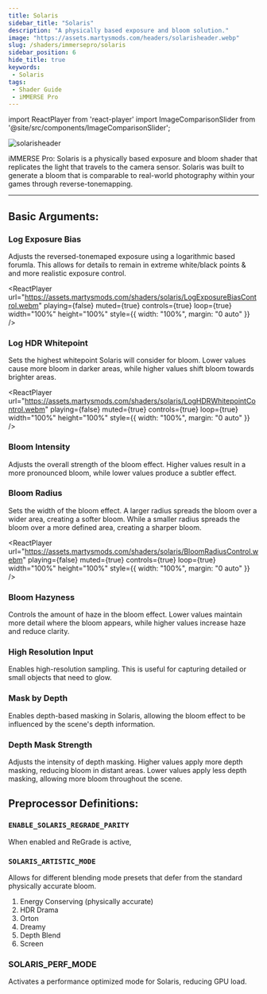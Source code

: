 ```yaml
---
title: Solaris
sidebar_title: "Solaris"
description: "A physically based exposure and bloom solution."
image: "https://assets.martysmods.com/headers/solarisheader.webp"
slug: /shaders/immersepro/solaris
sidebar_position: 6
hide_title: true
keywords: 
 - Solaris
tags:
 - Shader Guide
 - iMMERSE Pro
---
```


<!------------------------IMPORTS ---------------------------->

import ReactPlayer from 'react-player'
import ImageComparisonSlider from '@site/src/components/ImageComparisonSlider';

<!------------------------IMPORTS ---------------------------->

![solarisheader](https://assets.martysmods.com/headers/solarisheader.webp)

iMMERSE Pro: Solaris is a physically based exposure and bloom shader that replicates the light that travels to the camera sensor. Solaris was built to generate a bloom that is comparable to real-world photography within your games through reverse-tonemapping.

---

## Basic Arguments:

### Log Exposure Bias
Adjusts the reversed-tonemaped exposure using a logarithmic based forumla. This allows for details to remain in extreme white/black points & and more realistic exposure control.

<ReactPlayer
  url="https://assets.martysmods.com/shaders/solaris/LogExposureBiasControl.webm"
  playing={false}
  muted={true}
  controls={true}
  loop={true}
  width="100%"
  height="100%"
  style={{ width: "100%", margin: "0 auto" }}
/>

### Log HDR Whitepoint
Sets the highest whitepoint Solaris will consider for bloom. Lower values cause more bloom in darker areas, while higher values shift bloom towards brighter areas.

<ReactPlayer
  url="https://assets.martysmods.com/shaders/solaris/LogHDRWhitepointControl.webm"
  playing={false}
  muted={true}
  controls={true}
  loop={true}
  width="100%"
  height="100%"
  style={{ width: "100%", margin: "0 auto" }}
/>

### Bloom Intensity
Adjusts the overall strength of the bloom effect. Higher values result in a more pronounced bloom, while lower values produce a subtler effect.

### Bloom Radius
Sets the width of the bloom effect. A larger radius spreads the bloom over a wider area, creating a softer bloom. While a smaller radius spreads the bloom over a more defined area, creating a sharper bloom.

<ReactPlayer
  url="https://assets.martysmods.com/shaders/solaris/BloomRadiusControl.webm"
  playing={false}
  muted={true}
  controls={true}
  loop={true}
  width="100%"
  height="100%"
  style={{ width: "100%", margin: "0 auto" }}
/>

### Bloom Hazyness
Controls the amount of haze in the bloom effect. Lower values maintain more detail where the bloom appears, while higher values increase haze and reduce clarity.

### High Resolution Input
Enables high-resolution sampling. This is useful for capturing detailed or small objects that need to glow.

 <ImageComparisonSlider 
  beforeImage="https://assets.martysmods.com/shaders/solaris/HighResolutionInputDisabled.webp" 
  afterImage="https://assets.martysmods.com/shaders/solaris/HighResolutionInputEnabled.webp"
  beforeLabel="Disabled"
  afterLabel="Enabled"
 />

### Mask by Depth
Enables depth-based masking in Solaris, allowing the bloom effect to be influenced by the scene's depth information.

### Depth Mask Strength
Adjusts the intensity of depth masking. Higher values apply more depth masking, reducing bloom in distant areas. Lower values apply less depth masking, allowing more bloom throughout the scene.

## Preprocessor Definitions:

### `ENABLE_SOLARIS_REGRADE_PARITY`
When enabled and ReGrade is active, 

### `SOLARIS_ARTISTIC_MODE`
Allows for different blending mode presets that defer from the standard physically accurate bloom.

1. Energy Conserving (physically accurate)
2. HDR Drama
3. Orton
4. Dreamy
5. Depth Blend
6. Screen

### SOLARIS_PERF_MODE
Activates a performance optimized mode for Solaris, reducing GPU load.
